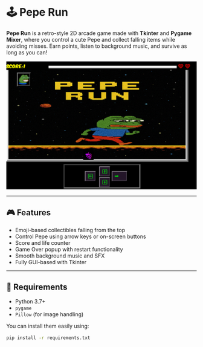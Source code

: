 # 🕹️ Pepe Run

**Pepe Run** is a retro-style 2D arcade game made with **Tkinter** and **Pygame Mixer**, where you control a cute Pepe and collect falling items while avoiding misses. Earn points, listen to background music, and survive as long as you can!

![Game Screenshot](assets/preview.png)

---

## 🎮 Features

- Emoji-based collectibles falling from the top
- Control Pepe using arrow keys or on-screen buttons
- Score and life counter
- Game Over popup with restart functionality
- Smooth background music and SFX
- Fully GUI-based with Tkinter

---

## 🔧 Requirements

- Python 3.7+
- `pygame`
- `Pillow` (for image handling)

You can install them easily using:

```bash
pip install -r requirements.txt
